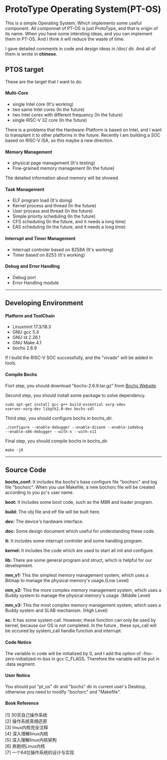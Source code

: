 ProtoType Operating System(PT-OS)
====

This is a simple Operating System, Which implements some useful component.
All componnet of PT-OS is just ProtoType, and that is origin of its name.
When you have some intersting ideas, and you can implement them in PT-OS.
And I think it will reduce the waste of time.

I gave detailed comments in code and design ideas in /doc/ dir. And all of them
is wrote in **chinese**.

PTOS target
----

These are the target that I want to do.

#### Multi-Core

- single Intel core (It's working)
- two same Intel cores (In the future)
- two Intel cores with different frequency (In the future)
- single RISC-V 32 core (In the future)

There is a problems that the Hardware-Platform is based on Intel, and I want to
transplant it to other platforms in the future. Recently I am building a SOC
based on RISC-V ISA, so this maybe a new direction.

#### Memory Management

- physical page management (It's testing)
- Fine-grained memory management (In the future)

The detailed information about memory  will be showed

#### Task Management

- ELF program load (It's doing)
- Kernel process and thread (In the future)
- User process and thread (In the future)
- Simple priority scheduling (In the future)
- CFS scheduling (In the future, and it needs a long time)
- EAS scheduling (In the future, and it needs a long time)

#### Interrupt and Timer Management

- Interrupt controler based on 8258A (It's working)
- Timer based on 8253 (It's working)

#### Debug and Error Handling

- Debug port
- Error Handling module

---------------------------------

Developing Environment
----

#### Platform and ToolChain

- Linuxmint 17.3/18.3
- GNU gcc 	5.4
- GNU ld 	2.26.1
- GNU Make	4.1
- bochs 	2.6.9

If I build the RISC-V SOC successfully, and the "vivado" will be added in tools.

#### Compile Bochs

Fisrt step, you should download "bochs-2.6.9.tar.gz" from
[Bochs Website](https://sourceforge.net/projects/bochs/files/bochs/2.6.9/)

Second step, you should install some package to solve dependency.

	sudo apt-get install gcc g++ build-essential xorg-xdev
	xserver-xorg-dev libgtk2.0-dev bochs-sdl

Third step, you should configure bochs in bochs_dir.

	./configure --enable-debugger --enable-disasm --enable-iodebug
	--enable-x86-debugger --with-x --with-x11

Final step, you should compile bochs in bochs_dir.

	make -j8

---------------------------------

Source Code
----
**bochs_conf:** It includes the bochs's base configure file "bochsrc" and log
file "bochsrc". When you use Makefile, a new bochsrc file will be created
according to you pc's user name.

**boot:** It includes some boot code, such as the MBR and loader program.

**build:** The obj file and elf file will be built here.

**dev:** The device's hardware interface.

**doc:** Some design document which useful for understanding these code.

**it:** It includes some interrupt controler and some handling program.

**kernel:** It includes the code which are used to start all init and configure.

**lib:** There are some general program and struct, which is helpful for our
development.

**mm_v1:** This the simplest memory management system, which uses a Bitmap to
manage the physical memory's usage.(Low Level)

**mm_v2:**	This the more complex memory management system, which uses a Buddy
system to manage the physical memory's usage .(Middle Level)

**mm_v3:**	This the most complex memory management system, which uses a Buddy
system and SLAB mechanism. (High Level)

**sc:** It has some system call. However, these function can only be used by
kernel, because our OS is not completed. In the future , these sys_call will be
occured by system_call handle function and interrupt.


#### Code Notice

The variable in code will be initialized by 0, and I add the option of
-fno-zero-initialized-in-bss in gcc C_FLAGS. Therefore the variable will be put
in .data segment.

#### User Notice

You should put "pt_os" dir and "bochs" dir in current user's Desktop,
otherwise you need to modify "bochsrc" and "Makefile".


#### Book Reference

[1] 30天自己操作系统 </br>
[2] 操作系统真相还原 </br>
[3] linux内核完全注释 </br>
[4] 深入理解linux内核 </br>
[5] 深入理解linux内核架构 </br>
[6] 奔跑吧Linux内核 </br>
[7] 一个64位操作系统的设计与实现 </br>
